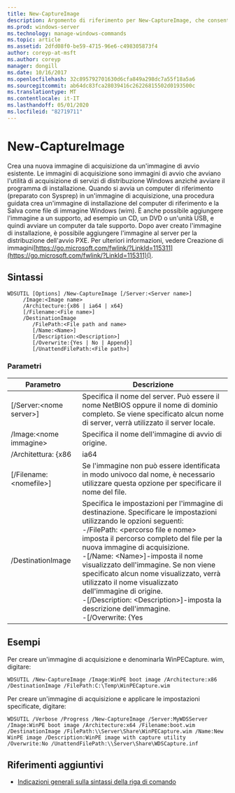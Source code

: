 ```yaml
---
title: New-CaptureImage
description: Argomento di riferimento per New-CaptureImage, che consente di creare una nuova immagine di acquisizione da un'immagine di avvio esistente.
ms.prod: windows-server
ms.technology: manage-windows-commands
ms.topic: article
ms.assetid: 2dfd08f0-be59-4715-96e6-c498305873f4
author: coreyp-at-msft
ms.author: coreyp
manager: dongill
ms.date: 10/16/2017
ms.openlocfilehash: 32c895792701630d6cfa849a298dc7a55f18a5a6
ms.sourcegitcommit: ab64dc83fca28039416c26226815502d0193500c
ms.translationtype: MT
ms.contentlocale: it-IT
ms.lasthandoff: 05/01/2020
ms.locfileid: "82719711"
---
```

# <a name="new-captureimage"></a>New-CaptureImage

Crea una nuova immagine di acquisizione da un'immagine di avvio esistente. Le immagini di acquisizione sono immagini di avvio che avviano l'utilità di acquisizione di servizi di distribuzione Windows anziché avviare il programma di installazione. Quando si avvia un computer di riferimento (preparato con Sysprep) in un'immagine di acquisizione, una procedura guidata crea un'immagine di installazione del computer di riferimento e la Salva come file di immagine Windows (wim). È anche possibile aggiungere l'immagine a un supporto, ad esempio un CD, un DVD o un'unità USB, e quindi avviare un computer da tale supporto. Dopo aver creato l'immagine di installazione, è possibile aggiungere l'immagine al server per la distribuzione dell'avvio PXE. Per ulteriori informazioni, vedere Creazione di immagini[https://go.microsoft.com/fwlink/?LinkId=115311](https://go.microsoft.com/fwlink/?LinkId=115311)().

## <a name="syntax"></a>Sintassi

```
WDSUTIL [Options] /New-CaptureImage [/Server:<Server name>]
     /Image:<Image name>
     /Architecture:{x86 | ia64 | x64}
     [/Filename:<File name>]
     /DestinationImage
        /FilePath:<File path and name>
        [/Name:<Name>]
        [/Description:<Description>]
        [/Overwrite:{Yes | No | Append}]
        [/UnattendFilePath:<File path>]
```

### <a name="parameters"></a>Parametri

|        Parametro         |                                                                                                                                                                                                                         Descrizione                                                                                                                                                                                                                          |
|--------------------------|--------------------------------------------------------------------------------------------------------------------------------------------------------------------------------------------------------------------------------------------------------------------------------------------------------------------------------------------------------------------------------------------------------------------------------------------------------------|
| [/Server:\<nome server>] |                                                                                                                                       Specifica il nome del server. Può essere il nome NetBIOS oppure il nome di dominio completo. Se viene specificato alcun nome di server, verrà utilizzato il server locale.                                                                                                                                        |
|   /Image:\<nome immagine>   |                                                                                                                                                                                                         Specifica il nome dell'immagine di avvio di origine.                                                                                                                                                                                                         |
|   /Architettura: {x86    |                                                                                                                                                                                                                             ia64                                                                                                                                                                                                                             |
| [/Filename: \<nomefile>] |                                                                                                                                                                            Se l'immagine non può essere identificata in modo univoco dal nome, è necessario utilizzare questa opzione per specificare il nome del file.                                                                                                                                                                            |
|    /DestinationImage     | Specifica le impostazioni per l'immagine di destinazione. Specificare le impostazioni utilizzando le opzioni seguenti:</br>-/FilePath: \<percorso file e nome> imposta il percorso completo del file per la nuova immagine di acquisizione.</br>-[/Name: \<Name>]-imposta il nome visualizzato dell'immagine. Se non viene specificato alcun nome visualizzato, verrà utilizzato il nome visualizzato dell'immagine di origine.</br>-[/Description: \<Description>]-imposta la descrizione dell'immagine.</br>-[/Overwrite: {Yes |

## <a name="examples"></a>Esempi

Per creare un'immagine di acquisizione e denominarla WinPECapture. wim, digitare:
```
WDSUTIL /New-CaptureImage /Image:WinPE boot image /Architecture:x86 /DestinationImage /FilePath:C:\Temp\WinPECapture.wim
```
Per creare un'immagine di acquisizione e applicare le impostazioni specificate, digitare:
```
WDSUTIL /Verbose /Progress /New-CaptureImage /Server:MyWDSServer /Image:WinPE boot image /Architecture:x64 /Filename:boot.wim 
/DestinationImage /FilePath:\\Server\Share\WinPECapture.wim /Name:New WinPE image /Description:WinPE image with capture utility /Overwrite:No /UnattendFilePath:\\Server\Share\WDSCapture.inf
```

## <a name="additional-references"></a>Riferimenti aggiuntivi

- [Indicazioni generali sulla sintassi della riga di comando](command-line-syntax-key.md)